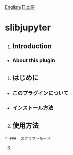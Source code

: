 [English](#eng)/[日本語](#jp)
# slibjupyter
<a name="eng"></a>
  1. ## Introduction
  * ###  About this plugin

<a name="jp"></a>
  1. ## はじめに
  * ###  このプラグインについて
  * ###  インストール方法
  2. ## 使用方法
    * ###  スクリプトモード
  3. 
